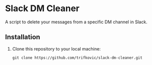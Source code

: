 # Slack DM Cleaner

A script to delete your messages from a specific DM channel in Slack.

## Installation

1. Clone this repository to your local machine:

   ```shell
   git clone https://github.com/trifkovic/slack-dm-cleaner.git
